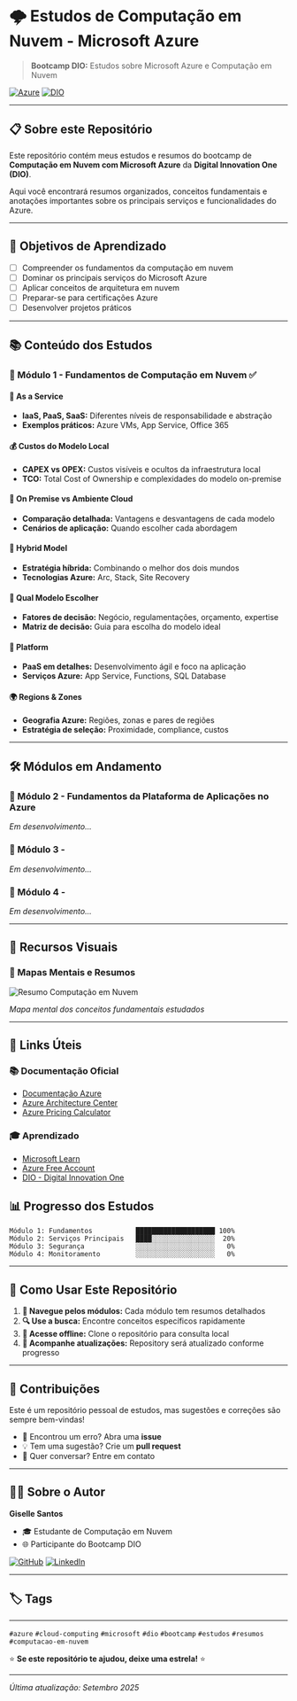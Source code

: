 # 🌩️ Estudos de Computação em Nuvem - Microsoft Azure

> **Bootcamp DIO:** Estudos sobre Microsoft Azure e Computação em Nuvem

[![Azure](https://img.shields.io/badge/Microsoft-Azure-blue?style=for-the-badge&logo=microsoft-azure)](https://azure.microsoft.com/)
[![DIO](https://img.shields.io/badge/DIO-Bootcamp-orange?style=for-the-badge)](https://dio.me/)

---

## 📋 Sobre este Repositório

Este repositório contém meus estudos e resumos do bootcamp de **Computação em Nuvem com Microsoft Azure** da **Digital Innovation One (DIO)**. 

Aqui você encontrará resumos organizados, conceitos fundamentais e anotações importantes sobre os principais serviços e funcionalidades do Azure.

---

## 🎯 Objetivos de Aprendizado

- [ ] Compreender os fundamentos da computação em nuvem
- [ ] Dominar os principais serviços do Microsoft Azure
- [ ] Aplicar conceitos de arquitetura em nuvem
- [ ] Preparar-se para certificações Azure
- [ ] Desenvolver projetos práticos

---

## 📚 Conteúdo dos Estudos

### 📖 Módulo 1 - Fundamentos de Computação em Nuvem ✅

#### 🔧 As a Service 
- **IaaS, PaaS, SaaS:** Diferentes níveis de responsabilidade e abstração
- **Exemplos práticos:** Azure VMs, App Service, Office 365

#### 💰 Custos do Modelo Local 
- **CAPEX vs OPEX:** Custos visíveis e ocultos da infraestrutura local
- **TCO:** Total Cost of Ownership e complexidades do modelo on-premise

#### 🏢 On Premise vs Ambiente Cloud 
- **Comparação detalhada:** Vantagens e desvantagens de cada modelo
- **Cenários de aplicação:** Quando escolher cada abordagem

#### 🔄 Hybrid Model 
- **Estratégia híbrida:** Combinando o melhor dos dois mundos
- **Tecnologias Azure:** Arc, Stack, Site Recovery

#### 🎯 Qual Modelo Escolher 
- **Fatores de decisão:** Negócio, regulamentações, orçamento, expertise
- **Matriz de decisão:** Guia para escolha do modelo ideal

#### 🚀 Platform 
- **PaaS em detalhes:** Desenvolvimento ágil e foco na aplicação
- **Serviços Azure:** App Service, Functions, SQL Database

#### 🌍 Regions & Zones 
- **Geografia Azure:** Regiões, zonas e pares de regiões
- **Estratégia de seleção:** Proximidade, compliance, custos

---

## 🛠️ Módulos em Andamento

### 📖 Módulo 2 - Fundamentos da Plataforma de Aplicações no Azure
*Em desenvolvimento...*

### 📖 Módulo 3 -
*Em desenvolvimento...*

### 📖 Módulo 4 -
*Em desenvolvimento...*

---

## 🎨 Recursos Visuais

### 📸 Mapas Mentais e Resumos
![Resumo Computação em Nuvem](./images/fundamentos-azure.png)


*Mapa mental dos conceitos fundamentais estudados*

---

## 🔗 Links Úteis

### 📚 Documentação Oficial
- [Documentação Azure](https://docs.microsoft.com/azure/)
- [Azure Architecture Center](https://docs.microsoft.com/azure/architecture/)
- [Azure Pricing Calculator](https://azure.microsoft.com/pricing/calculator/)

### 🎓 Aprendizado
- [Microsoft Learn](https://docs.microsoft.com/learn/)
- [Azure Free Account](https://azure.microsoft.com/free/)
- [DIO - Digital Innovation One](https://dio.me/)


## 📊 Progresso dos Estudos

```
Módulo 1: Fundamentos           ████████████████████ 100%
Módulo 2: Serviços Principais   ████░░░░░░░░░░░░░░░░  20%
Módulo 3: Segurança             ░░░░░░░░░░░░░░░░░░░░   0%
Módulo 4: Monitoramento         ░░░░░░░░░░░░░░░░░░░░   0%
```

---

## 📝 Como Usar Este Repositório

1. **📖 Navegue pelos módulos:** Cada módulo tem resumos detalhados
2. **🔍 Use a busca:** Encontre conceitos específicos rapidamente
3. **📱 Acesse offline:** Clone o repositório para consulta local
4. **🔄 Acompanhe atualizações:** Repository será atualizado conforme progresso

---

## 🤝 Contribuições

Este é um repositório pessoal de estudos, mas sugestões e correções são sempre bem-vindas!

- 🐛 Encontrou um erro? Abra uma **issue**
- 💡 Tem uma sugestão? Crie um **pull request**
- 📧 Quer conversar? Entre em contato

---

## 👨‍💻 Sobre o Autor

**Giselle Santos**
- 🎓 Estudante de Computação em Nuvem
- 🌐 Participante do Bootcamp DIO


[![GitHub](https://img.shields.io/badge/GitHub-Santosandrade996-black?style=flat-square&logo=github)](https://github.com/Santosandrade996)
[![LinkedIn](https://img.shields.io/badge/LinkedIn-Connect-blue?style=flat-square&logo=linkedin)](https://www.linkedin.com/in/giselle-santos-21ab221b6/)

___

## 🏷️ Tags
___
`#azure` `#cloud-computing` `#microsoft` `#dio` `#bootcamp` `#estudos` `#resumos` `#computacao-em-nuvem`



⭐ **Se este repositório te ajudou, deixe uma estrela!** ⭐

---

*Última atualização: Setembro 2025*
